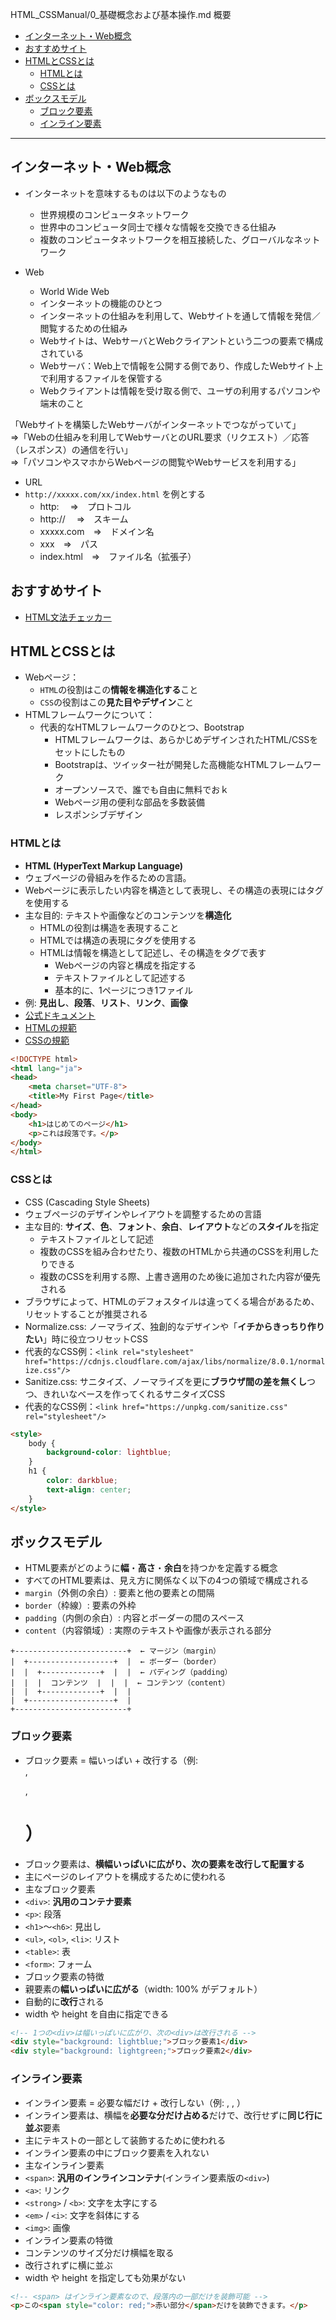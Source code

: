 HTML_CSSManual/0_基礎概念および基本操作.md
概要
* [インターネット・Web概念](#インターネットweb概念)
* [おすすめサイト](#おすすめサイト)
* [HTMLとCSSとは](#htmlとcssとは)
  * [HTMLとは](#htmlとは)
  * [CSSとは](#cssとは)
* [ボックスモデル](#ボックスモデル)
  * [ブロック要素](#ブロック要素)
  * [インライン要素](#インライン要素)

***************************************************************************
## インターネット・Web概念
* インターネットを意味するものは以下のようなもの
  * 世界規模のコンピュータネットワーク
  * 世界中のコンピュータ同士で様々な情報を交換できる仕組み
  * 複数のコンピュータネットワークを相互接続した、グローバルなネットワーク  

* Web
  * World Wide Web
  * インターネットの機能のひとつ
  * インターネットの仕組みを利用して、Webサイトを通して情報を発信／閲覧するための仕組み
  * Webサイトは、WebサーバとWebクライアントという二つの要素で構成されている
  * Webサーバ：Web上で情報を公開する側であり、作成したWebサイト上で利用するファイルを保管する
  * Webクライアントは情報を受け取る側で、ユーザの利用するパソコンや端末のこと  

「Webサイトを構築したWebサーバがインターネットでつながっていて」  
⇒「Webの仕組みを利用してWebサーバとのURL要求（リクエスト）／応答（レスポンス）の通信を行い」  
⇒「パソコンやスマホからWebページの閲覧やWebサービスを利用する」  

* URL
* `http://xxxxx.com/xx/index.html` を例とする
  * http: 　⇒　プロトコル
  * http:// 　⇒　スキーム
  * xxxxx.com　⇒　ドメイン名
  * xxx　⇒　パス
  * index.html　⇒　ファイル名（拡張子）

## おすすめサイト
* [HTML文法チェッカー](https://validator.w3.org/nu/)

## HTMLとCSSとは
* Webページ：
  * `HTML`の役割はこの**情報を構造化する**こと
  * `CSS`の役割はこの**見た目やデザイン**こと
* HTMLフレームワークについて：
  * 代表的なHTMLフレームワークのひとつ、Bootstrap
    * HTMLフレームワークは、あらかじめデザインされたHTML/CSSをセットにしたもの
    * Bootstrapは、ツイッター社が開発した高機能なHTMLフレームワーク
    * オープンソースで、誰でも自由に無料でおｋ
    * Webページ用の便利な部品を多数装備
    * レスポンシブデザイン

### HTMLとは
* **HTML (HyperText Markup Language)**
* ウェブページの骨組みを作るための言語。
* Webページに表示したい内容を構造として表現し、その構造の表現にはタグを使用する
* 主な目的: テキストや画像などのコンテンツを**構造化**
  * HTMLの役割は構造を表現すること
  * HTMLでは構造の表現にタグを使用する
  * HTMLは情報を構造として記述し、その構造をタグで表す
    * Webページの内容と構成を指定する
    * テキストファイルとして記述する
    * 基本的に、1ページにつき1ファイル
* 例: **見出し**、**段落**、**リスト**、**リンク**、**画像**
* [公式ドキュメント](https://developer.mozilla.org/ja/docs/Web/HTML)
* [HTMLの規範](https://html.spec.whatwg.org/multipage/)
* [CSSの規範](https://www.w3.org/Style/CES/)  

```html
<!DOCTYPE html>
<html lang="ja">
<head>
    <meta charset="UTF-8">
    <title>My First Page</title>
</head>
<body>
    <h1>はじめてのページ</h1>
    <p>これは段落です。</p>
</body>
</html>
```

### CSSとは
* CSS (Cascading Style Sheets)
* ウェブページのデザインやレイアウトを調整するための言語
* 主な目的: **サイズ**、**色**、**フォント**、**余白**、**レイアウト**などの**スタイル**を指定
  * テキストファイルとして記述
  * 複数のCSSを組み合わせたり、複数のHTMLから共通のCSSを利用したりできる
  * 複数のCSSを利用する際、上書き適用のため後に追加された内容が優先される
* ブラウザによって、HTMLのデフォスタイルは違ってくる場合があるため、リセットすることが推奨される
 * Normalize.css: ノーマライズ、独創的なデザインや「**イチからきっちり作りたい**」時に役立つリセットCSS
  * 代表的なCSS例：`<link rel="stylesheet" href="https://cdnjs.cloudflare.com/ajax/libs/normalize/8.0.1/normalize.css"/>`
 * Sanitize.css: サニタイズ、ノーマライズを更に**ブラウザ間の差を無くし**つつ、きれいなベースを作ってくれるサニタイズCSS
  * 代表的なCSS例：`<link href="https://unpkg.com/sanitize.css" rel="stylesheet"/>`

```html
<style>
    body {
        background-color: lightblue;
    }
    h1 {
        color: darkblue;
        text-align: center;
    }
</style>
```

## ボックスモデル
* HTML要素がどのように**幅**・**高さ**・**余白**を持つかを定義する概念
* すべてのHTML要素は、見え方に関係なく以下の4つの領域で構成される
 * `margin`（外側の余白）: 要素と他の要素との間隔
 * `border`（枠線）: 要素の外枠
 * `padding`（内側の余白）: 内容とボーダーの間のスペース
 * `content`（内容領域）: 実際のテキストや画像が表示される部分
```
+-------------------------+  ← マージン（margin）
|  +-------------------+  |  ← ボーダー（border）
|  |  +-------------+  |  |  ← パディング（padding）
|  |  |  コンテンツ  |  |  |  ← コンテンツ（content）
|  |  +-------------+  |  |
|  +-------------------+  |
+-------------------------+
```

### ブロック要素
* ブロック要素 = 幅いっぱい + 改行する（例: <div>, <p>, <h1>）
* ブロック要素は、**横幅いっぱいに広がり、次の要素を改行して配置する**
* 主にページのレイアウトを構成するために使われる
* 主なブロック要素
 * `<div>`: **汎用のコンテナ要素**
 * `<p>`: 段落
 * `<h1>`～`<h6>`: 見出し
 * `<ul>`, `<ol>`, `<li>`: リスト
 * `<table>`: 表
 * `<form>`: フォーム
* ブロック要素の特徴
 * 親要素の**幅いっぱいに広がる**（width: 100% がデフォルト）
 * 自動的に**改行**される
 * width や height を自由に指定できる

```html
<!-- 1つの<div>は幅いっぱいに広がり、次の<div>は改行される -->
<div style="background: lightblue;">ブロック要素1</div>
<div style="background: lightgreen;">ブロック要素2</div>
```

### インライン要素
* インライン要素 = 必要な幅だけ + 改行しない（例: <span>, <a>, <img>）
* インライン要素は、横幅を**必要な分だけ占める**だけで、改行せずに**同じ行に並ぶ**要素
* 主にテキストの一部として装飾するために使われる
* インライン要素の中にブロック要素を入れない
* 主なインライン要素
 * `<span>`: **汎用のインラインコンテナ**(インライン要素版の`<div>`)
 * `<a>`: リンク
 * `<strong>` / `<b>`: 文字を太字にする
 * `<em>` / `<i>`: 文字を斜体にする
 * `<img>`: 画像
* インライン要素の特徴
 * コンテンツのサイズ分だけ横幅を取る
 * 改行されずに横に並ぶ
 * width や height を指定しても効果がない
```html
<!-- <span> はインライン要素なので、段落内の一部だけを装飾可能 -->
<p>この<span style="color: red;">赤い部分</span>だけを装飾できます。</p>
```

